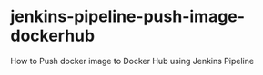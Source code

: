 # jenkins-pipeline-push-image-dockerhub
How to Push docker image to Docker Hub using Jenkins Pipeline
